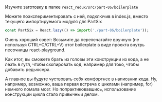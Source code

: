 Изучите заготовку в папке ``react_redux/src/part-06/boilerplate``

Можете поэкспериментировать с ней, подключив в index.js, вместо текущего импортируемого модуля для PartSix

```js
const PartSix = React.lazy(() => import('./part-06/boilerplate'));
```

Очень хороший совет:
Возьмите да перепечатайте вручную (не используя CTRL+C/CTRL+V) этот boilerplate в виде проекта внутрь песочницы react-playground.

Как итог, вы сможете брать из головы эти конструкции из кода, а не лезть в гугл, чтобы скопировать код, например для токо, чтобы добавить редьюсера.

А главное вы будуте чуствовать себя комфортнее в написании кода.
Ну, например, возможно, ваша первая встреча с циклами (например, for) немного ломала мозг.
Но попрактиковавшись, использование конструкции цикла стало привычныи делом.